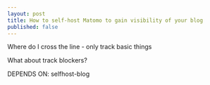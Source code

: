 ```yaml
---
layout: post
title: How to self-host Matomo to gain visibility of your blog
published: false
---
```


Where do I cross the line - only track basic things

What about track blockers?

DEPENDS ON: selfhost-blog